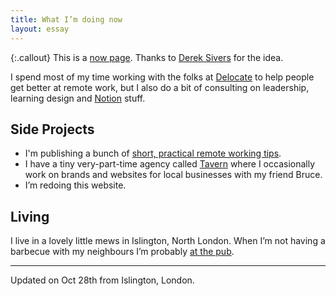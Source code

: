 ```yaml
---
title: What I’m doing now
layout: essay
---
```


{:.callout}
This is a [now page](https://nownownow.com/about). Thanks to [Derek Sivers](https://sivers.org/nowff) for the idea.

I spend most of my time working with the folks at [Delocate](http://delocate.co) to help people get better at remote work, but I also do a bit of consulting on leadership, learning design and [Notion](http://notion.so) stuff.

## Side Projects

- I'm publishing a bunch of [short, practical remote working tips](/remote).
- I have a tiny very-part-time agency called [Tavern](https://taverndesign.com/) where I occasionally work on brands and websites for local businesses with my friend Bruce.
- I’m redoing this website.

## Living

I live in a lovely little mews in Islington, North London. When I’m not having a barbecue with my neighbours I’m probably [at the pub](https://twitter.com/armssmyth).

---

Updated on Oct 28th from Islington, London.

